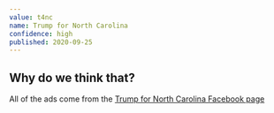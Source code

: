 ```yaml
---
value: t4nc
name: Trump for North Carolina
confidence: high
published: 2020-09-25
---
```


## Why do we think that?

All of the ads come from the
[Trump for North Carolina Facebook page](https://www.facebook.com/TrumpForNorthCarolina/)
